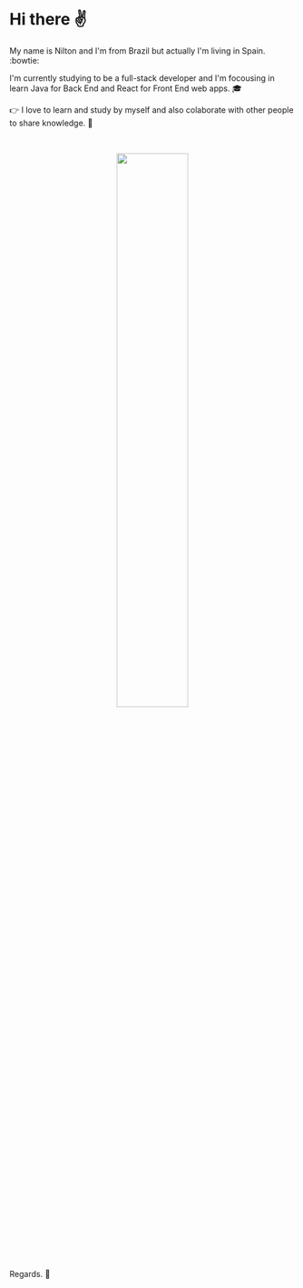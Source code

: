 # Hi there ✌️
<p align="center">

My name is Nilton and I'm from Brazil but actually I'm living in Spain. :bowtie: 

I'm currently studying to be a full-stack developer and I'm focousing in learn Java for Back End and React for Front End web apps. 🎓

:point_right: I love to learn and study by myself and also colaborate with other people to share knowledge. 🤝
</p>

<br />

<p align="center">
  <img width="50%" src="https://github-readme-stats.vercel.app/api/top-langs/?username=niltonsjr&show_icons=true&theme=tokyonight" />
</p>

Regards. 👋


